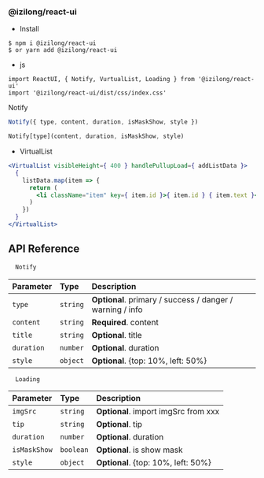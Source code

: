### @izilong/react-ui

- Install
```shell
$ npm i @izilong/react-ui
$ or yarn add @izilong/react-ui
```


- js
```shell
import ReactUI, { Notify, VurtualList, Loading } from '@izilong/react-ui'
import '@izilong/react-ui/dist/css/index.css'
```

Notify
```js
Notify({ type, content, duration, isMaskShow, style })

Notify[type](content, duration, isMaskShow, style)

```


- VirtualList
```jsx
<VirtualList visibleHeight={ 400 } handlePullupLoad={ addListData }>
  {
    listData.map(item => {
      return (
        <li className="item" key={ item.id }>{ item.id } { item.text }</li>
      )
    })
  }
</VirtualList>
```

## API Reference

```js
  Notify
```

| Parameter | Type     | Description                |
| :-------- | :------- | :------------------------- |
| `type` | `string` | **Optional**. primary / success / danger / warning / info
| `content` | `string` | **Required**. content
| `title` | `string` | **Optional**. title
| `duration` | `number` | **Optional**. duration
| `style` | `object` | **Optional**. {top: 10%, left: 50%}



```js
  Loading
```

| Parameter | Type     | Description                       |
| :-------- | :------- | :-------------------------------- |
| `imgSrc` | `string` | **Optional**. import imgSrc from xxx
| `tip` | `string` | **Optional**. tip
| `duration` | `number` | **Optional**. duration
| `isMaskShow` | `boolean` | **Optional**. is show mask
| `style` | `object` | **Optional**. {top: 10%, left: 50%}
